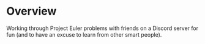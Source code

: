 # Overview

Working through Project Euler problems with friends on a Discord server for fun (and to have an excuse to learn from other smart people).

